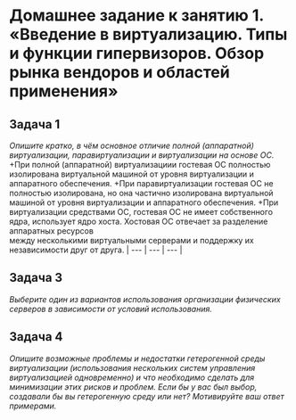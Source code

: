 # Домашнее задание к занятию 1. «Введение в виртуализацию. Типы и функции гипервизоров. Обзор рынка вендоров и областей применения»

## Задача 1
*Опишите кратко, в чём основное отличие полной (аппаратной) виртуализации, паравиртуализации и виртуализации на основе ОС.*
+При полной (аппаратной) виртуализациии гостевая ОС полностью изолирована виртуальной машиной от уровня виртуализации и аппаратного обеспечения.
+При паравиртуализации гостевая ОС не полностью изолирована, но она частично изолирована виртуальной машиной от уровня виртуализации и аппаратного обеспечения.
+При виртуализации средствами ОС, гостевая ОС не имеет собственного ядра, использует ядро хоста. Хостовая ОС отвечает за разделение аппаратных ресурсов  
 между несколькими виртуальными серверами и поддержку их независимости друг от друга.
| --- | --- | --- |
## Задача 3
*Выберите один из вариантов использования организации физических серверов в зависимости от условий использования.*

## Задача 4
*Опишите возможные проблемы и недостатки гетерогенной среды виртуализации (использования нескольких систем управления виртуализацией одновременно) и что необходимо сделать для минимизации этих рисков и проблем. Если бы у вас был выбор, создавали бы вы гетерогенную среду или нет? Мотивируйте ваш ответ примерами.*
